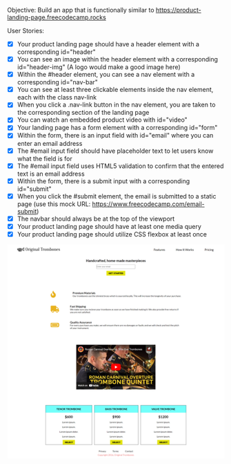 Objective: Build an app that is functionally similar to https://product-landing-page.freecodecamp.rocks

User Stories:

- [x] Your product landing page should have a header element with a corresponding id="header"
- [x] You can see an image within the header element with a corresponding id="header-img" (A logo would make a good image here)
- [x] Within the #header element, you can see a nav element with a corresponding id="nav-bar"
- [x] You can see at least three clickable elements inside the nav element, each with the class nav-link
- [x] When you click a .nav-link button in the nav element, you are taken to the corresponding section of the landing page
- [x] You can watch an embedded product video with id="video"
- [x] Your landing page has a form element with a corresponding id="form"
- [x] Within the form, there is an input field with id="email" where you can enter an email address
- [x] The #email input field should have placeholder text to let users know what the field is for
- [x] The #email input field uses HTML5 validation to confirm that the entered text is an email address
- [x] Within the form, there is a submit input with a corresponding id="submit"
- [x] When you click the #submit element, the email is submitted to a static page (use this mock URL: https://www.freecodecamp.com/email-submit)
- [x] The navbar should always be at the top of the viewport
- [x] Your product landing page should have at least one media query
- [x] Your product landing page should utilize CSS flexbox at least once

![alt text](ProductLandingPage.png)